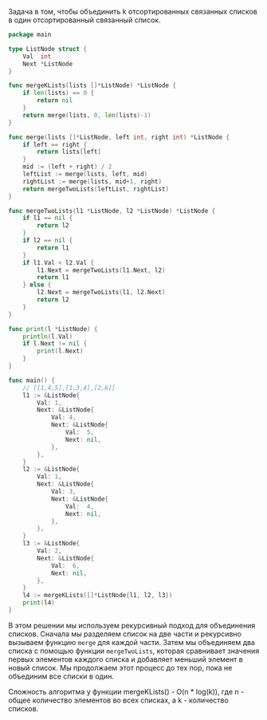 Задача в том, чтобы объединить k отсортированных связанных списков в один отсортированный связанный список.

```go
package main

type ListNode struct {
	Val  int
	Next *ListNode
}

func mergeKLists(lists []*ListNode) *ListNode {
	if len(lists) == 0 {
		return nil
	}
	return merge(lists, 0, len(lists)-1)
}

func merge(lists []*ListNode, left int, right int) *ListNode {
	if left == right {
		return lists[left]
	}
	mid := (left + right) / 2
	leftList := merge(lists, left, mid)
	rightList := merge(lists, mid+1, right)
	return mergeTwoLists(leftList, rightList)
}

func mergeTwoLists(l1 *ListNode, l2 *ListNode) *ListNode {
	if l1 == nil {
		return l2
	}
	if l2 == nil {
		return l1
	}
	if l1.Val < l2.Val {
		l1.Next = mergeTwoLists(l1.Next, l2)
		return l1
	} else {
		l2.Next = mergeTwoLists(l1, l2.Next)
		return l2
	}
}

func print(l *ListNode) {
	println(l.Val)
	if l.Next != nil {
		print(l.Next)
	}
}

func main() {
	// [[1,4,5],[1,3,4],[2,6]]
	l1 := &ListNode{
		Val: 1,
		Next: &ListNode{
			Val: 4,
			Next: &ListNode{
				Val:  5,
				Next: nil,
			},
		},
	}
	l2 := &ListNode{
		Val: 1,
		Next: &ListNode{
			Val: 3,
			Next: &ListNode{
				Val:  4,
				Next: nil,
			},
		},
	}
	l3 := &ListNode{
		Val: 2,
		Next: &ListNode{
			Val:  6,
			Next: nil,
		},
	}
	l4 := mergeKLists([]*ListNode{l1, l2, l3})
	print(l4)
}
```

В этом решении мы используем рекурсивный подход для объединения списков. Сначала мы разделяем список на две части и рекурсивно вызываем функцию `merge` для каждой части. Затем мы объединяем два списка с помощью функции `mergeTwoLists`, которая сравнивает значения первых элементов каждого списка и добавляет меньший элемент в новый список. Мы продолжаем этот процесс до тех пор, пока не объединим все списки в один.

Сложность алгоритма у функции mergeKLists() - O(n \* log(k)), где n - общее количество элементов во всех списках, а k - количество списков.
